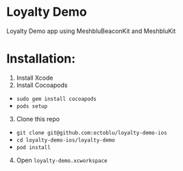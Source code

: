 Loyalty Demo
===========

Loyalty Demo app using MeshbluBeaconKit and MeshbluKit

# Installation:

1. Install Xcode
2. Install Cocoapods
  * `sudo gem install cocoapods`
  * `pods setup`
3. Clone this repo
  * `git clone git@github.com:octoblu/loyalty-demo-ios`
  * `cd loyalty-demo-ios/loyalty-demo`
  * `pod install`
4. Open `loyalty-demo.xcworkspace`
